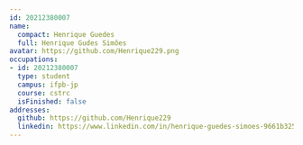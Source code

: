 ```yaml
---
id: 20212380007
name:
  compact: Henrique Guedes
  full: Henrique Gudes Simões
avatar: https://github.com/Henrique229.png
occupations:
- id: 20212380007
  type: student
  campus: ifpb-jp
  course: cstrc
  isFinished: false
addresses:
  github: https://github.com/Henrique229
  linkedin: https://www.linkedin.com/in/henrique-guedes-simoes-9661b3253
---
```

